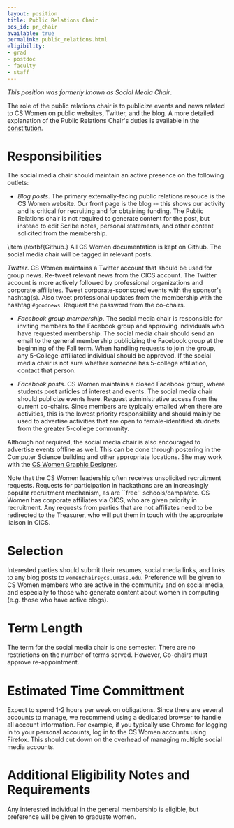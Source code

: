 ```yaml
---
layout: position
title: Public Relations Chair
pos_id: pr_chair
available: true
permalink: public_relations.html
eligibility:
- grad
- postdoc
- faculty
- staff
---
```

_This position was formerly known as Social Media Chair_.

The role of the public relations chair is to publicize events and news related to CS Women on public websites, Twitter, and the blog. A more detailed explanation of the Public Relations Chair's duties is available in the [constitution](https://github.com/CSWomenUMass/gso/blob/master/constitution/positions/socialmedia_main.pdf).

# Responsibilities
The social media chair should maintain an active presence on the following outlets:

* _Blog posts_. The primary externally-facing public relations resouce is the CS Women website. Our front page is the blog -- this shows our activity and is critical for recruiting and for obtaining funding. The Public Relations chair is not required to generate content for the post, but instead to edit Scribe notes, personal statements, and other content solicited from the membership.

\item \textbf{Github.} All CS Women documentation is kept on Github. The social media chair will be tagged in relevant posts.

_Twitter_. CS Women maintains a Twitter account that should be used for group news. Re-tweet relevant news from the CICS account. The Twitter account is more actively followed by professional organizations and corporate affiliates. Tweet corporate-sponsored events with the sponsor's hashtag(s). Also tweet professional updates from the membership with the hashtag `#goodnews`. Request the password from the co-chairs.

* _Facebook group membership_. The social media chair is responsible for inviting members to the Facebook group and approving individuals who have requested membership. The social media chair should send an email to the general membership publicizing the Facebook group at the beginning of the Fall term. When handling requests to join the group, any 5-College-affiliated individual should be approved. If the social media chair is not sure whether someone has 5-college affiliation, contact that person.

* _Facebook posts_. CS Women maintains a closed Facebook group, where students post articles of interest and events. The social media chair should publicize events here. Request administrative access from the current co-chairs. Since members are typically emailed when there are activities, this is the lowest priority responsibility and should mainly be used to advertise activities that are open to female-identified studnets from the greater 5-college community.

Although not required, the social media chair is also encouraged to advertise events offline as well. This can be done through postering in the Computer Science building and other appropriate locations. She may work with the [CS Women Graphic Designer](#graphic_designer).

Note that the CS Women leadership often receives unsolicited recruitment requests. Requests for participation in hackathons are an increasingly popular recruitment mechanism, as are ``free'' schools/camps/etc. CS Women has corporate affiliates via CICS, who are given priority in recruitment. Any requests from parties that are not affiliates need to be redirected to the Treasurer, who will put them in touch with the appropriate liaison in CICS.


# Selection
Interested parties should submit their resumes, social media links, and links to any blog posts to `womenchairs@cs.umass.edu`. Preference will be given to CS Women members who are active in the community and on social media, and especially to those who generate content about women in computing (e.g. those who have active blogs).

# Term Length
The term for the social media chair is one semester. There are no restrictions on the number of terms served. However, Co-chairs must approve re-appointment.

# Estimated Time Committment
Expect to spend 1-2 hours per week on obligations. Since there are several accounts to manage, we recommend using a dedicated browser to handle all account information. For example, if you typically use Chrome for logging in to your personal accounts, log in to the CS Women accounts using Firefox. This should cut down on the overhead of managing multiple social media accounts.

# Additional Eligibility Notes and Requirements
Any interested individual in the general membership is eligible, but preference will be given to graduate women. 




